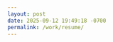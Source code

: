 ```yaml
---
layout: post
date: 2025-09-12 19:49:18 -0700
permalink: /work/resume/
---
```


<object data="../assets/files/Resume.pdf" width=100% height=100% type='application/pdf'></object>